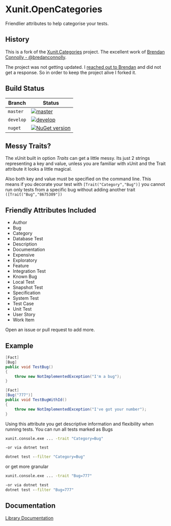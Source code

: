 # Xunit.OpenCategories
Friendlier attributes to help categorise your tests.

## History

This is a fork of the [Xunit.Categories](https://github.com/brendanconnolly/Xunit.Categories) project. The
excellent work of [Brendan Connolly - @bredanconnolly](https://github.com/brendanconnolly).

The project was not getting updated. I [reached out to Brendan](https://github.com/brendanconnolly/Xunit.Categories/issues/34)
and did not get a response. So in order to keep the project alive I forked it.

## Build Status

| Branch    | Status                                                                                                                                                                                                            |
|-----------|-------------------------------------------------------------------------------------------------------------------------------------------------------------------------------------------------------------------|
| `master`  | [![master](https://github.com/baynezy/Xunit.OpenCategories/actions/workflows/branch-master.yml/badge.svg?branch=master)](https://github.com/baynezy/Xunit.OpenCategories/actions/workflows/branch-master.yml)     |
| `develop` | [![develop](https://github.com/baynezy/Xunit.OpenCategories/actions/workflows/branch-develop.yml/badge.svg?branch=develop)](https://github.com/baynezy/Xunit.OpenCategories/actions/workflows/branch-develop.yml) |
| `nuget`   | [![NuGet version](https://badge.fury.io/nu/Xunit.OpenCategories.svg)](http://badge.fury.io/nu/Xunit.OpenCategories)                                                                                               |

## Messy Traits?
The xUnit built in option *Traits* can get a little messy. Its just 2 strings representing a key and value, unless you are familiar with xUnit and the Trait attribute it looks a little magical.

Also both key and value must be specified on the command line. This means if you decorate your test with 
`[Trait("Category","Bug")]` you cannot run only tests from a specific bug  without adding another trait `([Trait("Bug","8675309"])`

## Friendly Attributes Included
- Author
- Bug
- Category
- Database Test
- Description
- Documentation
- Expensive
- Exploratory
- Feature
- Integration Test
- Known Bug
- Local Test
- Snapshot Test
- Specification
- System Test
- Test Case
- Unit Test
- User Story
- Work Item

Open an issue or pull request to add more.


## Example

``` csharp
[Fact]
[Bug]
public void TestBug()
{
    throw new NotImplementedException("I'm a bug");
}

[Fact]
[Bug("777")]
public void TestBugWithId()
{
    throw new NotImplementedException("I've got your number");
}

```

Using this attribute you get descriptive information and flexibility when running tests. 
You can run all tests marked as Bugs

``` bat
xunit.console.exe ... -trait "Category=Bug"

-or via dotnet test

dotnet test --filter "Category=Bug" 

```

or get more granular
``` bat
xunit.console.exe ... -trait "Bug=777"

-or via dotnet test
dotnet test --filter "Bug=777" 
```

## Documentation

[Library Documentation](https://baynezy.github.io/Xunit.OpenCategories/)